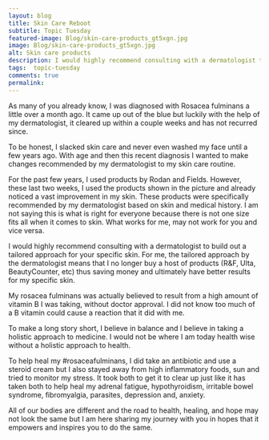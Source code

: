 ```yaml
---
layout: blog
title: Skin Care Reboot
subtitle: Topic Tuesday
featured-image: Blog/skin-care-products_gt5xgn.jpg
image: Blog/skin-care-products_gt5xgn.jpg
alt: Skin care products
description: I would highly recommend consulting with a dermatologist to build out a tailored approach for your specific skin. For me, the tailored approach by the dermatologist means that I no longer buy a host of products (R&F, Ulta, BeautyCounter, etc) thus saving money and ultimately have better results for my specific skin.
tags:  topic-tuesday
comments: true
permalink:
---
```

As many of you already know, I was diagnosed with Rosacea fulminans a little over a month ago. It came up out of the blue but luckily with the help of my dermatologist, it cleared up within a couple weeks and has not recurred since.

To be honest, I slacked skin care and never even washed my face until a few years ago. With age and then this recent diagnosis I wanted to make changes recommended by my
dermatologist to my skin care routine.

For the past few years, I used products by Rodan and Fields. However, these last two weeks, I used the products shown in the picture and already noticed a vast improvement in my skin.
These products were specifically recommended by my dermatologist based on skin and medical history. I am not saying this is what is right for everyone because there is not one size fits all when it comes to skin. What works for me, may not work for you and vice versa.

I would highly recommend consulting with a dermatologist to build out a tailored approach for your specific skin. For me, the tailored approach by the dermatologist means that I no longer buy a host of products (R&F, Ulta, BeautyCounter, etc) thus saving money and ultimately have better results for my specific skin.

My rosacea fulminans was actually believed to result from a high amount of vitamin B I was taking, without doctor approval. I did not know too much of a B vitamin could cause a reaction that it did with me.

To make a long story short, I believe in balance and I believe in taking a holistic approach to medicine. I would not be where I am today health wise without a holistic approach to health.

To help heal my #rosaceafulminans, I did take an antibiotic and use a steroid cream but I also stayed away from high inflammatory foods, sun and tried to monitor my stress. It took both to get it to clear up just like it has taken both to help heal my adrenal fatigue, hypothyroidism, irritable bowel syndrome, fibromyalgia, parasites, depression and, anxiety.

All of our bodies are different and the road to health, healing, and hope may not look the same but I am here sharing my journey with you in hopes that it empowers and inspires you to do the same.
